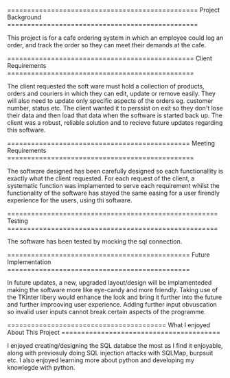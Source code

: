 ================================================ Project Background ================================================

 This project is for a cafe ordering system in which an employee could log an order, and track the order so they can
 meet their demands at the cafe. 

 =============================================== Client Requirements ===============================================

 The client requested the soft ware must hold a collection of products, orders and couriers in which they can edit,
 update or remove easily. They will also need to update only specific aspects of the orders eg. customer number,
 status etc. The client wanted it to perssist on exit so they don't lose their data and then load that data when 
 the software is started back up. The client was a robust, reliable solution and to recieve future updates regarding
 this software.

 ============================================== Meeting Requirements ===============================================

 The software designed has been carefully designed so each functionallity is exactly what the client requested. For
 each request of the client, a systematic function was implamented to serve each requirement whilst the functionality
 of the software has stayed the same easing for a user firendly experience for the users, using thi software.

 ===================================================== Testing =====================================================

 The software has been tested by mocking the sql connection.

 ============================================== Future Implementation ==============================================

 In future updates, a new, upgraded layout/design will be implamenteded making the software more like eye-candy and
 more friendly. Taking use of the TKinter libery would enhance the look and bring it further into the future and
 further improoving user experience. Adding further input obvuscation so invalid user inputs cannot break certain
 aspects of the programme.

 ======================================== What I enjoyed About This Project ========================================

 I enjoyed creating/designing the SQL databse the most as I find it enjoyable, along with previosuly doing SQL
 injection attacks with SQLMap, burpsuit etc. I also enjoyed learning more about python and developing my knowlegde
 with python.
